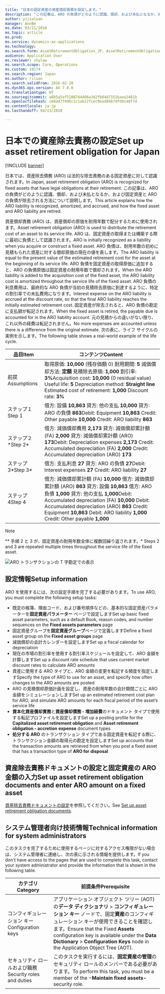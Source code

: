 ```yaml
---
title: "日本の固定資産の資産償却責務を設定します。"
description: "この記事は、ARO の負債がどのように認識、償却、および未払となるか、および固定資産と ARO の負債が日本で除去される方法について説明します。"
author: yijialuan
manager: AnnBe
ms.date: 03/21/2018
ms.topic: article
ms.prod: 
ms.service: dynamics-ax-applications
ms.technology: 
ms.search.form: AssetRetirementObligation_JP, AssetRetirementObligationDocument_JP, AssetRetirementObligationExplorer_JP, AssetRetirementObligationLine_JP, AssetTable
audience: Application User
ms.reviewer: shylaw
ms.search.scope: Core, Operations
ms.custom: 10174
ms.search.region: Japan
ms.author: riluan
ms.search.validFrom: 2016-02-28
ms.dyn365.ops.version: AX 7.0.0
ms.translationtype: HT
ms.sourcegitcommit: a8b5a5af5108744406a3d2fb84d7151baea2481b
ms.openlocfilehash: c68ad7f99bc1c1ab22fcec0ead89b79fd9148f7d
ms.contentlocale: ja-jp
ms.lasthandoff: 04/13/2018

---
```


# <a name="set-up-asset-retirement-obligation-for-japan"></a><span data-ttu-id="a987d-103">日本での資産除去責務の設定</span><span class="sxs-lookup"><span data-stu-id="a987d-103">Set up asset retirement obligation for Japan</span></span>

[!INCLUDE [banner](../includes/banner.md)]

<span data-ttu-id="a987d-104">日本では、資産除去債務 (ARO) は法的な除去責務のある固定資産に対して認識されます。</span><span class="sxs-lookup"><span data-stu-id="a987d-104">In Japan, asset retirement obligation (ARO) is recognized for fixed assets that have legal obligations at their retirement.</span></span> <span data-ttu-id="a987d-105">この記事は、ARO の負債がどのように認識、償却、および未払となるか、および固定資産と ARO の負債が除去される方法について説明します。</span><span class="sxs-lookup"><span data-stu-id="a987d-105">This article explains how the ARO liability is recognized, amortized, and accrued, and how the fixed asset and ARO liability are retired.</span></span>

<span data-ttu-id="a987d-106">資産償却責務 (ARO) は、資産償却の原価を耐用年数で配分するために使用されます。</span><span class="sxs-lookup"><span data-stu-id="a987d-106">Asset retirement obligation (ARO) is used to distribute the retirement cost of an asset to its service life.</span></span> <span data-ttu-id="a987d-107">ARO は、固定資産の取得または構築する際に最初に負債として認識されます。</span><span class="sxs-lookup"><span data-stu-id="a987d-107">ARO is initially recognized as a liability when you acquire or construct a fixed asset.</span></span> <span data-ttu-id="a987d-108">ARO 負債は、耐用年数の初めに見積もられた資産に対する償却原価の現在の値を表します。</span><span class="sxs-lookup"><span data-stu-id="a987d-108">The ARO liability is equal to the present value of the estimated retirement cost for the asset at the beginning of its service life.</span></span> <span data-ttu-id="a987d-109">ARO 負債を固定資産の取得原価に追加すると、ARO の負債原価は固定資産の耐用年数で償却されます。</span><span class="sxs-lookup"><span data-stu-id="a987d-109">When the ARO liability is added to the acquisition cost of the fixed asset, the ARO liability cost is amortized throughout the service life of the fixed asset.</span></span> <span data-ttu-id="a987d-110">ARO 負債の利息費用は、最終的な ARO 負債が当初の見積除去原価に到達するように、特定の割引率での未払費用になります。</span><span class="sxs-lookup"><span data-stu-id="a987d-110">Interest expense on the ARO liability is accrued at the discount rate, so that the final ARO liability reaches the initially estimated retirement cost.</span></span> <span data-ttu-id="a987d-111">固定資産が除去されると、ARO 負債の勘定に支払額が転記されます。</span><span class="sxs-lookup"><span data-stu-id="a987d-111">When the fixed asset is retired, the payable due is accounted for in the ARO liability account.</span></span> <span data-ttu-id="a987d-112">元の見積からの違いがない限り、これ以外の経費は転記されません。</span><span class="sxs-lookup"><span data-stu-id="a987d-112">No more expenses are accounted unless there is a difference from the original estimate.</span></span> <span data-ttu-id="a987d-113">次の表に、ライフ サイクルの実例を示します。</span><span class="sxs-lookup"><span data-stu-id="a987d-113">The following table shows a real-world example of the life cycle.</span></span>

| <span data-ttu-id="a987d-114">品目</span><span class="sxs-lookup"><span data-stu-id="a987d-114">Item</span></span>        | <span data-ttu-id="a987d-115">コンテンツ</span><span class="sxs-lookup"><span data-stu-id="a987d-115">Content</span></span>                                                                                                                                                                                   |
|-------------|-------------------------------------------------------------------------------------------------------------------------------------------------------------------------------------------|
| <span data-ttu-id="a987d-116">前提</span><span class="sxs-lookup"><span data-stu-id="a987d-116">Assumptions</span></span> | <span data-ttu-id="a987d-117">取得原価: **10,000** (残存価額 0) 耐用期間: **5** 減価償却方法: **定額** 見積除去原価: **1,000** 割引率: **3%**</span><span class="sxs-lookup"><span data-stu-id="a987d-117">Acquisition cost: **10,000** (0 residual value) Useful life: **5** Depreciation method: **Straight line** Estimated cost of retirement: **1,000** Discount rate: **3%**</span></span>                  |
| <span data-ttu-id="a987d-118">ステップ１</span><span class="sxs-lookup"><span data-stu-id="a987d-118">Step 1</span></span>      | <span data-ttu-id="a987d-119">借方: 設備 **10,863** 貸方: 他の支払 **10,000** 貸方: ARO の負債 **863**</span><span class="sxs-lookup"><span data-stu-id="a987d-119">Debit: Equipment **10,863** Credit: Other payable **10,000** Credit: ARO liability **863**</span></span>                                                                                                |
| <span data-ttu-id="a987d-120">ステップ２\*</span><span class="sxs-lookup"><span data-stu-id="a987d-120">Step 2\*</span></span>    | <span data-ttu-id="a987d-121">借方: 減価償却費用 **2,173** 貸方: 減価償却累計額 (FA) **2,000** 貸方: 減価償却累計額 (ARO) **173**</span><span class="sxs-lookup"><span data-stu-id="a987d-121">Debit: Depreciation expenses **2,173** Credit: Accumulated depreciation (FA) **2,000** Credit: Accumulated depreciation (ARO) **173**</span></span>                                                     |
| <span data-ttu-id="a987d-122">ステップ 3\*</span><span class="sxs-lookup"><span data-stu-id="a987d-122">Step 3\*</span></span>    | <span data-ttu-id="a987d-123">借方: 支払利息 **27** 貸方: ARO の負債 **27**</span><span class="sxs-lookup"><span data-stu-id="a987d-123">Debit: Interest expenses **27** Credit: ARO liability **27**</span></span>                                                                                                                              |
| <span data-ttu-id="a987d-124">ステップ 4</span><span class="sxs-lookup"><span data-stu-id="a987d-124">Step 4</span></span>      | <span data-ttu-id="a987d-125">借方: 減価償却累計額 (FA) **10,000** 借方: 減価償却累計額 (ARO) **863** 貸方: 設備 **10,863** 借方: ARO 負債 **1,000** 貸方: 他の支払 **1,000**</span><span class="sxs-lookup"><span data-stu-id="a987d-125">Debit: Accumulated depreciation (FA) **10,000** Debit: Accumulated depreciation (ARO) **863** Credit: Equipment **10,863** Debit: ARO liability **1,000** Credit: Other payable **1,000**</span></span> |

> [!NOTE]
><span data-ttu-id="a987d-126">\** 手順 2 と 3 が、固定資産の耐用年数全体に複数回繰り返されます。</span><span class="sxs-lookup"><span data-stu-id="a987d-126">\* Steps 2 and 3 are repeated multiple times throughout the service life of the fixed asset.</span></span>

![ARO トランザクションの T 字勘定での表示](./media/aro-t-account.png) 

## <a name="setup-information"></a><span data-ttu-id="a987d-128">設定情報</span><span class="sxs-lookup"><span data-stu-id="a987d-128">Setup information</span></span>
<span data-ttu-id="a987d-129">ARO を使用するには、次の設定手順を完了する必要があります。</span><span class="sxs-lookup"><span data-stu-id="a987d-129">To use ARO, you must complete the following setup tasks:</span></span>

-   <span data-ttu-id="a987d-130">既定の帳簿、理由コード、および番号順序などの、基本的な固定資産パラメーターを**固定資産パラメーター** ページで設定します</span><span class="sxs-lookup"><span data-stu-id="a987d-130">Set up basic fixed asset parameters, such as a default Book, reason codes, and number sequences on the **Fixed assets parameters** page</span></span>
-   <span data-ttu-id="a987d-131">固定資産グループを**固定資産グループ**ページで定義します</span><span class="sxs-lookup"><span data-stu-id="a987d-131">Define a fixed asset group on the **Fixed asset groups** page</span></span>
-   <span data-ttu-id="a987d-132">減価償却の会計カレンダーを設定します</span><span class="sxs-lookup"><span data-stu-id="a987d-132">Set up a fiscal calendar for depreciation</span></span>
-   <span data-ttu-id="a987d-133">現在の市場の割引率を使用する割引率スケジュールを設定して、ARO 金額を計算します</span><span class="sxs-lookup"><span data-stu-id="a987d-133">Set up a discount rate schedule that uses current market discount rates to calculate ARO amounts</span></span>
-   <span data-ttu-id="a987d-134">資産に使用する ARO タイプと、ARO 金額の変更を転記する頻度を指定します</span><span class="sxs-lookup"><span data-stu-id="a987d-134">Specify the type of ARO to use for an asset, and specify how often changes to the ARO amounts are posted</span></span>
-   <span data-ttu-id="a987d-135">ARO の見積償却原価計画を設定し、資産の耐用年数の会計期間ごとに ARO 金額をシミュレーションします</span><span class="sxs-lookup"><span data-stu-id="a987d-135">Set up an estimated retirement cost plan for ARO, and simulate ARO amounts for each fiscal period of the asset’s service life</span></span>
-   <span data-ttu-id="a987d-136">**資本化資産償却責務**と**資産償却債務 - 増加経費**のドキュメント タイプで使用する転記プロファイルを設定します</span><span class="sxs-lookup"><span data-stu-id="a987d-136">Set up a posting profile for the **Capitalized asset retirement obligation** and **Asset retirement obligation - accretion** **expense** document types</span></span>
-   <span data-ttu-id="a987d-137">**処分する ARO** のトランザクション タイプである固定資産を転記する際に、トランザクション金額の取得元の勘定を設定します</span><span class="sxs-lookup"><span data-stu-id="a987d-137">Set up accounts that the transaction amounts are retrieved from when you post a fixed asset that has a transaction type of **ARO for disposal**</span></span>

## <a name="set-up-asset-retirement-obligation-documents-and-enter-aro-amount-on-a-fixed-asset"></a><span data-ttu-id="a987d-138">資産除去責務ドキュメントの設定と固定資産の ARO 金額の入力</span><span class="sxs-lookup"><span data-stu-id="a987d-138">Set up asset retirement obligation documents and enter ARO amount on a fixed asset</span></span>
<span data-ttu-id="a987d-139">[資産除去責務ドキュメントの設定](./tasks/set-up-asset-retirement-obligation.md)を参照してください。</span><span class="sxs-lookup"><span data-stu-id="a987d-139">See [Set up asset retirement obligation documents](./tasks/set-up-asset-retirement-obligation.md).</span></span>

## <a name="technical-information-for-system-administrators"></a><span data-ttu-id="a987d-140">システム管理者向け技術情報</span><span class="sxs-lookup"><span data-stu-id="a987d-140">Technical information for system administrators</span></span>
<span data-ttu-id="a987d-141">このタスクを完了するために使用するページに対するアクセス権限がない場合は、システム管理者に連絡し、次の表に示される情報を提供します。</span><span class="sxs-lookup"><span data-stu-id="a987d-141">If you don't have access to the pages that are used to complete this task, contact your system administrator and provide the information that is shown in the following table.</span></span>


|         <span data-ttu-id="a987d-142">カテゴリ</span><span class="sxs-lookup"><span data-stu-id="a987d-142">Category</span></span>          |                                                                                                <span data-ttu-id="a987d-143">前提条件</span><span class="sxs-lookup"><span data-stu-id="a987d-143">Prerequisite</span></span>                                                                                                 |
|---------------------------|-------------------------------------------------------------------------------------------------------------------------------------------------------------------------------------------------------------|
|    <span data-ttu-id="a987d-144">コンフィギュレーション キー</span><span class="sxs-lookup"><span data-stu-id="a987d-144">Configuration keys</span></span>     | <span data-ttu-id="a987d-145">アプリケーション オブジェクト ツリー (AOT) の<strong>データ ディクショナリ</strong> &gt; <strong>コンフィギュレーション キー</strong> ノードで、固定<strong>資産</strong>のコンフィギュレーション キーが使用できることを確認します。</span><span class="sxs-lookup"><span data-stu-id="a987d-145">Ensure that the Fixed <strong>Assets</strong> configuration key is available under the <strong>Data Dictionary</strong> &gt; <strong>Configuration Keys</strong> node in the Application Object Tree (AOT).</span></span> |
| <span data-ttu-id="a987d-146">セキュリティ ロールおよび職務</span><span class="sxs-lookup"><span data-stu-id="a987d-146">Security roles and duties</span></span> |                                                  <span data-ttu-id="a987d-147">このタスクを実行するには、<strong>固定資産の管理</strong>のセキュリティ ロールのメンバーである必要があります。</span><span class="sxs-lookup"><span data-stu-id="a987d-147">To perform this task, you must be a member of the <strong>-Maintain fixed assets-</strong> security role.</span></span>                                                  |


